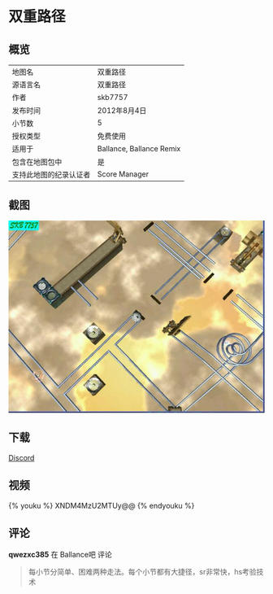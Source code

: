 # 双重路径

## 概览

|||
|:---|:---|
|地图名|双重路径| 
|源语言名|双重路径|
|作者|skb7757|
|发布时间|2012年8月4日|
|小节数|5|
|授权类型|免费使用|
|适用于|Ballance, Ballance Remix|
|包含在地图包中|是|
|支持此地图的纪录认证者|Score Manager|

## 截图

![img](../../../assets/customMapIndex/doublePath.jpg)

## 下载

[Discord](https://cdn.discordapp.com/attachments/413502698143350799/413719311782510594/Double_Path.Level.NMO)

## 视频

{% youku %} XNDM4MzU2MTUy@@ {% endyouku %}

## 评论

**qwezxc385** 在 Ballance吧 评论
> 每小节分简单、困难两种走法。每个小节都有大捷径，sr非常快，hs考验技术

